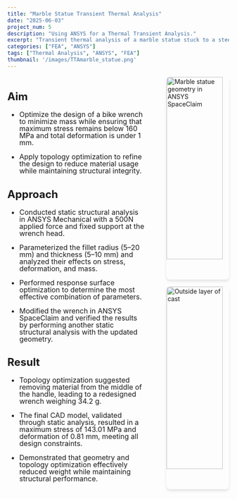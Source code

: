 ```yaml
---
title: "Marble Statue Transient Thermal Analysis"
date: "2025-06-03"
project_num: 5
description: "Using ANSYS for a Thermal Transient Analysis."
excerpt: "Transient thermal analysis of a marble statue stuck to a steel plate completed using ANSYS Mechanical."
categories: ["FEA", "ANSYS"]
tags: ["Thermal Analysis", "ANSYS", "FEA"]
thumbnail: '/images/TTAmarble_statue.png'
---
```

<div style="display: grid; grid-template-columns: 2fr 1fr; gap: 2rem; margin: 1rem 0;">
  <!-- Left Column - Text -->
  <div style="font-size: 1.0rem; line-height: 1.0;">
    <h2>Aim</h2>
     <ul>
      <li><p>Optimize the design of a bike wrench to minimize mass while ensuring that maximum stress remains below 160 MPa and total deformation is under 1 mm.</p></li>
      <li><p>Apply topology optimization to refine the design to reduce material usage while maintaining structural integrity.</p></li>
      </ul>
    <h2>Approach</h2>
     <ul>
      <li><p>Conducted static structural analysis in ANSYS Mechanical with a 500N applied force and fixed support at the wrench head.</p></li>
      <li><p>Parameterized the fillet radius (5–20 mm) and thickness (5–10 mm) and analyzed their effects on stress, deformation, and mass.</p></li>
      <li><p>Performed response surface optimization to determine the most effective combination of parameters.</p></li>
      <li><p>Modified the wrench in ANSYS SpaceClaim and verified the results by performing another static structural analysis with the updated geometry.</p></li>
      </ul>
    <h2>Result</h2>
     <ul>
      <li><p>Topology optimization suggested removing material from the middle of the handle, leading to a redesigned wrench weighing 34.2 g.</p></li>
      <li><p>The final CAD model, validated through static analysis, resulted in a maximum stress of 143.01 MPa and deformation of 0.81 mm, meeting all design constraints.</p></li>
      <li><p>Demonstrated that geometry and topology optimization effectively reduced weight while maintaining structural performance.</p></li>
      </ul>
  </div>

  <!-- Right Column - Images -->
  <div style="display: flex; flex-direction: column; align-items: flex-end; gap: 1rem;">
    <img src="/images/marble statue CAD.png" alt="Marble statue geometry in ANSYS SpaceClaim" style="width: 90%; border-radius: 8px; box-shadow: 0 4px 6px rgba(0, 0, 0, 0.1);" />
    <img src="/images/statue plate temp probe.png" alt="Outside layer of cast" style="width: 90%; border-radius: 8px; box-shadow: 0 4px 6px rgba(0, 0, 0, 0.1);" />
  </div>
</div>